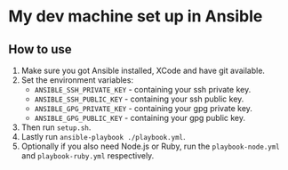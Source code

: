 # My dev machine set up in Ansible

## How to use

1. Make sure you got Ansible installed, XCode and have git available.
2. Set the environment variables:
    - `ANSIBLE_SSH_PRIVATE_KEY` - containing your ssh private key.
    - `ANSIBLE_SSH_PUBLIC_KEY` - containing your ssh public key.
    - `ANSIBLE_GPG_PRIVATE_KEY` - containing your gpg private key.
    - `ANSIBLE_GPG_PUBLIC_KEY` - containing your gpg public key.
3. Then run `setup.sh`.
4. Lastly run `ansible-playbook ./playbook.yml`.
5. Optionally if you also need Node.js or Ruby, run the `playbook-node.yml` and `playbook-ruby.yml` respectively.